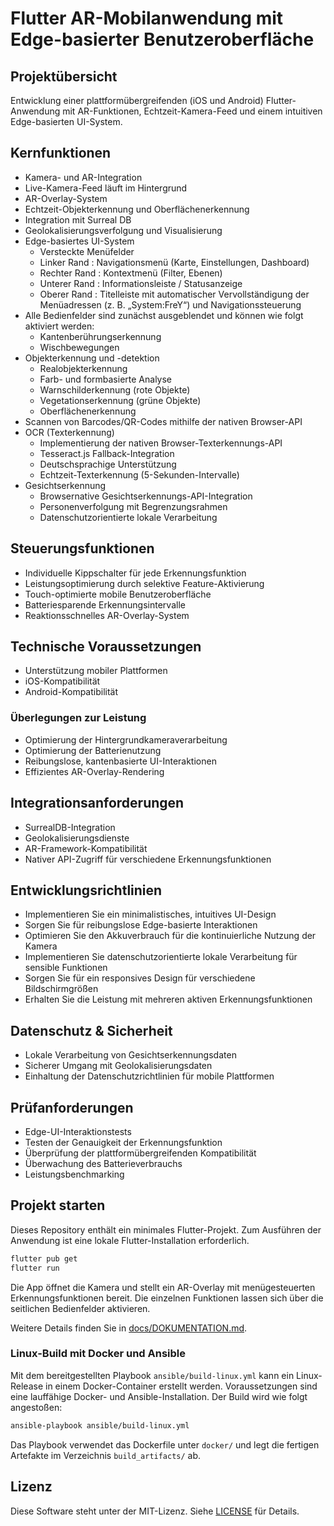 # Flutter AR-Mobilanwendung mit Edge-basierter Benutzeroberfläche

## Projektübersicht
Entwicklung einer plattformübergreifenden (iOS und Android) Flutter-Anwendung mit AR-Funktionen, Echtzeit-Kamera-Feed und einem intuitiven Edge-basierten UI-System.

## Kernfunktionen
- Kamera- und AR-Integration
- Live-Kamera-Feed läuft im Hintergrund
- AR-Overlay-System
- Echtzeit-Objekterkennung und Oberflächenerkennung
- Integration mit Surreal DB
- Geolokalisierungsverfolgung und Visualisierung
- Edge-basiertes UI-System
  - Versteckte Menüfelder
  - Linker Rand : Navigationsmenü (Karte, Einstellungen, Dashboard)
  - Rechter Rand : Kontextmenü (Filter, Ebenen)
  - Unterer Rand : Informationsleiste / Statusanzeige
  - Oberer Rand : Titelleiste mit automatischer Vervollständigung der Menüadressen (z. B. „System:FreY“) und Navigationssteuerung
- Alle Bedienfelder sind zunächst ausgeblendet und können wie folgt aktiviert werden:
  - Kantenberührungserkennung
  - Wischbewegungen
- Objekterkennung und -detektion
  - Realobjekterkennung
  - Farb- und formbasierte Analyse
  - Warnschilderkennung (rote Objekte)
  - Vegetationserkennung (grüne Objekte)
  - Oberflächenerkennung
- Scannen von Barcodes/QR-Codes mithilfe der nativen Browser-API
- OCR (Texterkennung)
  - Implementierung der nativen Browser-Texterkennungs-API
  - Tesseract.js Fallback-Integration
  - Deutschsprachige Unterstützung
  - Echtzeit-Texterkennung (5-Sekunden-Intervalle)
- Gesichtserkennung
  - Browsernative Gesichtserkennungs-API-Integration
  - Personenverfolgung mit Begrenzungsrahmen
  - Datenschutzorientierte lokale Verarbeitung

## Steuerungsfunktionen
- Individuelle Kippschalter für jede Erkennungsfunktion
- Leistungsoptimierung durch selektive Feature-Aktivierung
- Touch-optimierte mobile Benutzeroberfläche
- Batteriesparende Erkennungsintervalle
- Reaktionsschnelles AR-Overlay-System

## Technische Voraussetzungen
- Unterstützung mobiler Plattformen
- iOS-Kompatibilität
- Android-Kompatibilität

### Überlegungen zur Leistung
- Optimierung der Hintergrundkameraverarbeitung
- Optimierung der Batterienutzung
- Reibungslose, kantenbasierte UI-Interaktionen
- Effizientes AR-Overlay-Rendering

## Integrationsanforderungen
- SurrealDB-Integration
- Geolokalisierungsdienste
- AR-Framework-Kompatibilität
- Nativer API-Zugriff für verschiedene Erkennungsfunktionen

## Entwicklungsrichtlinien
- Implementieren Sie ein minimalistisches, intuitives UI-Design
- Sorgen Sie für reibungslose Edge-basierte Interaktionen
- Optimieren Sie den Akkuverbrauch für die kontinuierliche Nutzung der Kamera
- Implementieren Sie datenschutzorientierte lokale Verarbeitung für sensible Funktionen
- Sorgen Sie für ein responsives Design für verschiedene Bildschirmgrößen
- Erhalten Sie die Leistung mit mehreren aktiven Erkennungsfunktionen

## Datenschutz & Sicherheit
- Lokale Verarbeitung von Gesichtserkennungsdaten
- Sicherer Umgang mit Geolokalisierungsdaten
- Einhaltung der Datenschutzrichtlinien für mobile Plattformen

## Prüfanforderungen
- Edge-UI-Interaktionstests
- Testen der Genauigkeit der Erkennungsfunktion
- Überprüfung der plattformübergreifenden Kompatibilität
- Überwachung des Batterieverbrauchs
- Leistungsbenchmarking

## Projekt starten

Dieses Repository enthält ein minimales Flutter-Projekt. Zum Ausführen der Anwendung ist eine lokale Flutter-Installation erforderlich.

```bash
flutter pub get
flutter run
```

Die App öffnet die Kamera und stellt ein AR-Overlay mit menügesteuerten Erkennungsfunktionen bereit. Die einzelnen Funktionen lassen sich über die seitlichen Bedienfelder aktivieren.

Weitere Details finden Sie in [docs/DOKUMENTATION.md](docs/DOKUMENTATION.md).

### Linux-Build mit Docker und Ansible

Mit dem bereitgestellten Playbook `ansible/build-linux.yml` kann ein Linux-Release in einem Docker-Container erstellt werden. Voraussetzungen sind eine lauffähige Docker- und Ansible-Installation. Der Build wird wie folgt angestoßen:

```bash
ansible-playbook ansible/build-linux.yml
```

Das Playbook verwendet das Dockerfile unter `docker/` und legt die fertigen Artefakte im Verzeichnis `build_artifacts/` ab.

## Lizenz

Diese Software steht unter der MIT-Lizenz. Siehe [LICENSE](LICENSE) für Details.
